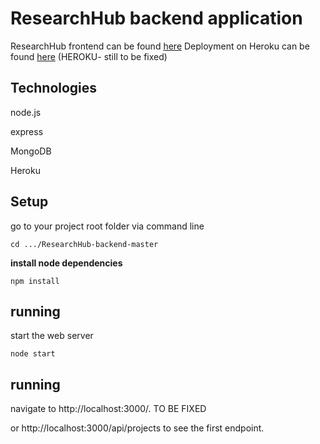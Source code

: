 # ResearchHub backend application 

ResearchHub frontend can be found [here](https://github.com/nagam11/ResearchHub-frontend)
Deployment on Heroku can be found [here](https://researchhub-server.herokuapp.com/) 
(HEROKU- still to be fixed)

## Technologies

node.js

express

MongoDB 

Heroku 


## Setup 

go to your project root folder via command line
```
cd .../ResearchHub-backend-master
```

**install node dependencies**

```
npm install
```

## running

start the web server

```
node start
```

## running

navigate to http://localhost:3000/. TO BE FIXED

or http://localhost:3000/api/projects to see the first endpoint.


